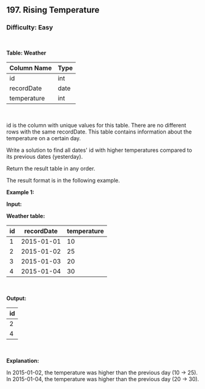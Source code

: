 ## 197. Rising Temperature
### Difficulty: Easy

<br>



**Table: Weather**

| Column Name   | Type    |
|---------------|---------|
| id            | int     |
| recordDate    | date    |
| temperature   | int     |
<br>

id is the column with unique values for this table.
There are no different rows with the same recordDate.
This table contains information about the temperature on a certain day.




Write a solution to find all dates' id with higher temperatures compared to its previous dates (yesterday).

Return the result table in any order.

The result format is in the following example.


**Example 1:**

**Input:** 


**Weather table:**


| id | recordDate | temperature |
|----|------------|-------------|
| 1  | 2015-01-01 | 10          |
| 2  | 2015-01-02 | 25          |
| 3  | 2015-01-03 | 20          |
| 4  | 2015-01-04 | 30          |
<br>

**Output:** 


| id |
|----|
| 2  |
| 4  |
<br>

**Explanation:**

 
In 2015-01-02, the temperature was higher than the previous day (10 -> 25).
In 2015-01-04, the temperature was higher than the previous day (20 -> 30).

